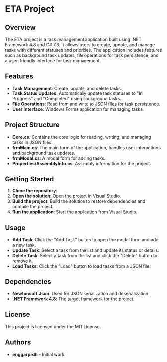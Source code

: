 # ETA Project

## Overview
The ETA project is a task management application built using .NET Framework 4.8 and C# 7.3. It allows users to create, update, and manage tasks with different statuses and priorities. The application includes features such as background task updates, file operations for task persistence, and a user-friendly interface for task management.

## Features
- **Task Management**: Create, update, and delete tasks.
- **Task Status Updates**: Automatically update task statuses to "In Progress" and "Completed" using background tasks.
- **File Operations**: Read from and write to JSON files for task persistence.
- **User Interface**: Windows Forms application for managing tasks.

## Project Structure
- **Core.cs**: Contains the core logic for reading, writing, and managing tasks in JSON files.
- **frmMain.cs**: The main form of the application, handles user interactions and background task updates.
- **frmModal.cs**: A modal form for adding tasks.
- **Properties/AssemblyInfo.cs**: Assembly information for the project.

## Getting Started
1. **Clone the repository**:
2. **Open the solution**: Open the project in Visual Studio.
3. **Build the project**: Build the solution to restore dependencies and compile the project.
4. **Run the application**: Start the application from Visual Studio.

## Usage
- **Add Task**: Click the "Add Task" button to open the modal form and add a new task.
- **Update Task**: Select a task from the list and update its status or details.
- **Delete Task**: Select a task from the list and click the "Delete" button to remove it.
- **Load Tasks**: Click the "Load" button to load tasks from a JSON file.

## Dependencies
- **Newtonsoft.Json**: Used for JSON serialization and deserialization.
- **.NET Framework 4.8**: The target framework for the project.



## License
This project is licensed under the MIT License.

## Authors
- **enggarprdh** - Initial work


